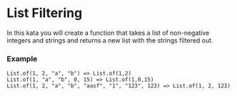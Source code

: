 # List Filtering

In this kata you will create a function that takes a list of non-negative integers and strings and returns a new list with the strings filtered out.

### Example

```
List.of(1, 2, "a", "b") => List.of(1,2)
List.of(1, "a", "b", 0, 15) => List.of(1,0,15)
List.of(1, 2, "a", "b", "aasf", "1", "123", 123) => List.of(1, 2, 123)
```

